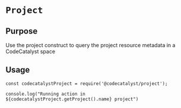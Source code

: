 # `Project`
## Purpose
Use the project construct to query the project resource metadata in a CodeCatalyst space

## Usage

```
const codecatalystProject = require('@codecatalyst/project');

console.log("Running action in ${codecatalystProject.getProject().name} project")
```
